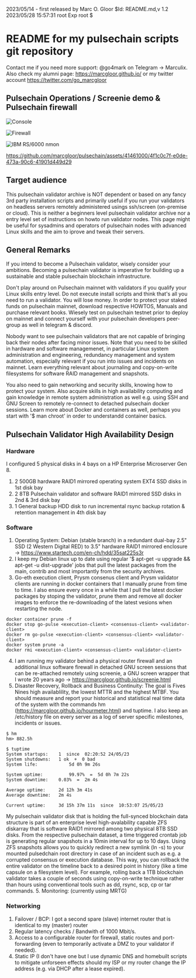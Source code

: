 2023/05/14 - first released by Marc O. Gloor <marc dot gloor at u dot nus dot edu>
\$Id: README.md,v 1.2 2023/05/28 15:57:31 root Exp root \$

# README for my pulsechain scripts git repository
Contact me if you need more support: @go4mark on Telegram -> Marculix. Also check my alumni page: https://marcgloor.github.io/ or my twitter account https://twitter.com/go_marcgloor

## Pulsechain Operations / Screenie demo & Pulsechain firewall

![Console](https://github.com/marcgloor/pulsechain/blob/main/pulsechain-console_etcissue.net.png "Pulsechain agetty console banner")

![Firewall](https://github.com/marcgloor/pulsechain/blob/main/Pulsechain_Firewall_Screenshot.png "Pulsechain Validator Firewall")

![IBM RS/6000 nmon](https://github.com/marcgloor/pulsechain/blob/main/nmon.png "Pulsechain benchmark tool")

https://github.com/marcgloor/pulsechain/assets/41461000/4f1c0c7f-e0de-473a-90c6-41901d449d29

## Target audience
This pulsechain validator archive is NOT dependent or based on any fancy 3rd party installation scripts and primarily useful if you run your validators on headless servers remotely administered usings ssh/screen (on-premise or cloud). This is neither a beginners level pulsechain validator archive nor a entry level set of instructions on howto run validator nodes. This page might be useful for sysadmins and operators of pulsechain nodes with advanced Linux skills and the aim to iprove and tweak their servers.

## General Remarks
If you intend to become a Pulsechain validator, wisely consider your ambitions. Becoming a pulsechain validator is imperative for building up a sustainable and stable pulsechain blockchain infrastructure.

Don't play around on Pulsechain mainnet with validators if you qualify your Linux skills entry level. Do not execute install scripts and think that's all you need to run a validator. You will lose money. In order to protect your staked funds on pulsechain mainnet, download respective HOWTOS, Manuals and purchase relevant books. Wiesely test on pulsechain testnet prior to deploy on mainnet and connect yourself with your pulsechain developers peer-group as well in telegram & discord.

Nobody want to see pulsechain validators that are not capable of bringing back their nodes after facing minor issues. Note that you need to be skilled in hardware and software managemenet, in particular Linux system administration and engineering, redundancy management and system automation, especially relevant if you run into issues and incidents on mainnet. Learn everything relevant about journaling and copy-on-write filesystems for software RAID management and snapshots.

You also need to gain networking and security skills, knowing how to protect your system. Also acquire skills in high availability computing and gain knowledge in remote system administration as well e.g. using SSH and GNU Screen to remotely re-connect to detached pulsechain docker sessions. Learn more about Docker and containers as well, perhaps you start with '$ man chroot' in order to understandd container basics.

## Pulsechain Validator High Availability Design
### Hardware
I configured 5 physical disks in 4 bays on a HP Enterprise Microserver Gen 8.
1. 2 500GB hardware RAID1 mirrored operating system EXT4 SSD disks in 1st disk bay
2. 2 8TB Pulsechain validator and software RAID1 mirrored SSD disks in 2nd & 3rd disk bay
3. 1 General backup HDD disk to run incremental rsync backup rotation & retention management in 4th disk bay

### Software
1. Operating System: Debian (stable branch) in a redundant dual-bay 2.5" SSD (2 Western Digital RED) to 3.5" hardware RAID1 mirrored enclosure -> https://www.startech.com/en-ch/hdd/35sat225s3r
2. I keep my Debian linux up to date using regular '$ apt-get -u upgrade && apt-get -u dist-upgrade' jobs that pull the latest packages from the main, contrib and most importantly from the security archives.
3. Go-eth execution client, Prysm consenus client and Prysm validator clients are running in docker containers that I manually prune from time to time. I also ensure every once in a while that I pull the latest docker packages by stoping the validator, prune them and remove all docker images to enforce the re-downloading of the latest vesions when restarting the node.
```
docker container prune -f
docker stop go-pulse <execution-client> <consensus-client> <validator-client>
docker rm go-pulse <execution-client> <consensus-client> <validator-client>
docker system prune -a
docker rmi <execution-client> <consensus-client> <validator-client>
```
4. I am running my validator behind a physical router firewall and an additional linux software firewall in detached GNU screen sessions that can be re-attached remotely using screenie, a GNU screen wrapper that I wrote 20 years ago -> https://marcgloor.github.io/screenie.html
5. Disaster Recovery, Rollback and Business Continuity: The goal is Fives Nines high availablility, the lowest MTTR and the highest MTBF. You should measure and report your historical and statistical real time data of the system with the commands hm (https://marcgloor.github.io/hourmeter.html) and tuptime. I also keep an /etc/history file on every server as a log of server specific milestones, incidents or issues.
```
$ hm
hm> 882.5h

$ tuptime
System startups: 	1  since  02:20:52 24/05/23
System shutdowns: 	1 ok  +  0 bad
System life: 	        5d 0h 9m 26s

System uptime: 	        99.97%  =  5d 0h 7m 22s
System downtime: 	0.03%  =  2m 4s

Average uptime: 	2d 12h 3m 41s
Average downtime: 	2m 4s

Current uptime: 	3d 15h 37m 11s  since  10:53:07 25/05/23
```
My pulsechain validator disk that is holding the full-synced blockchain data structure is part of an enterprise level high-avalability capable ZFS diskarray that is software RAID1 mirrored among two physical 8TB SSD disks. From the respective pulsechain dataset, a time triggered crontab job is generating regular snapshots in a 10min interval for up to 10 days. Using ZFS snapshots allows you to quickly redirect a new symlink (ln -s) to your mounted pulsedchain root directory in case of an incident such as e.g. a corrupted consensus or execution database. This way, you can rollback the entire validator on the timeline back to a desired point in history (like a time capsule on a filesystem level). For example, rolling back a 1TB blockchain validator takes a couple of seconds using copy-on-write technique rather than hours using conventional tools such as dd, rsync, scp, cp or tar commands.
5. Monitoring: <update-follows> (currently using MRTG)

### Networking
1. Failover / BCP: I got a second spare (slave) internet router that is identical to my (master) router
2. Regular latency checks / Bandwith of 1000 Mbit/s.
3. Access to a configurable router for firewall, static routes and port-forwarding (even to temporarily activate a DMZ to your validator if needed).
4. Static IP (I don't have one but I use dynamic DNS and homebuilt scripts to mitigate unforseen effects should my ISP or my router change the IP address (e.g. via DHCP after a lease expired).

